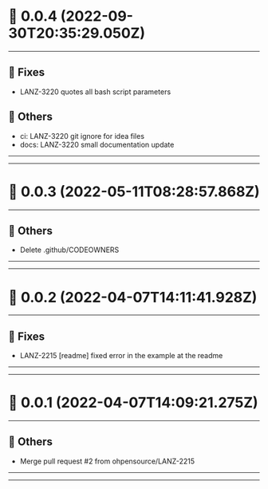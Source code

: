 # :confetti_ball: 0.0.4 (2022-09-30T20:35:29.050Z)
- - -
## :bug: Fixes
* LANZ-3220 quotes all bash script parameters
## :newspaper: Others
* ci: LANZ-3220 git ignore for idea files
* docs: LANZ-3220 small documentation update
- - -
- - -
# :confetti_ball: 0.0.3 (2022-05-11T08:28:57.868Z)
- - -
## :newspaper: Others
* Delete .github/CODEOWNERS
- - -
- - -
# :confetti_ball: 0.0.2 (2022-04-07T14:11:41.928Z)
- - -
## :bug: Fixes
* LANZ-2215 [readme] fixed error in the example at the readme
- - -
- - -
# :confetti_ball: 0.0.1 (2022-04-07T14:09:21.275Z)
- - -
## :newspaper: Others
* Merge pull request #2 from ohpensource/LANZ-2215
- - -
- - -
